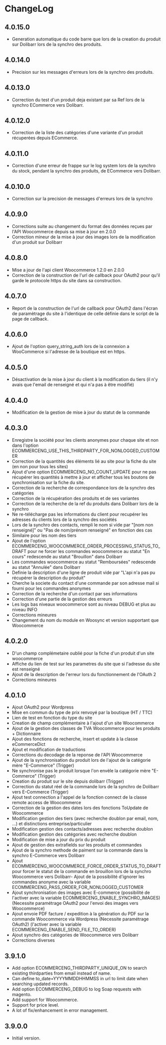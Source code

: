 # ChangeLog

## 4.0.15.0

- Generation automatique du code barre que lors de la creation du produit sur Dolibarr lors de la synchro des produits.

## 4.0.14.0

- Precision sur les messages d'erreurs lors de la synchro des produits.

## 4.0.13.0

- Correction du test d'un produit deja existant par sa Ref lors de la synchro ECommerce vers Dolibarr.

## 4.0.12.0

- Correction de la liste des catégories d'une variante d'un produit récuperées depuis ECommerce.

## 4.0.11.0

- Correction d'une erreur de frappe sur le log system lors de la synchro du stock, pendant la synchro des produits, de ECommerce vers Dolibarr.

## 4.0.10.0

- Correction sur la precision de messages d'erreurs lors de la synchro

## 4.0.9.0

- Corrections suite au changement du format des données reçues par l'API Woocommerce depuis sa mise à jour en 2.0.0
- Correction mineur de la mise à jour des images lors de la modification d'un produit sur Dolibarr

## 4.0.8.0

- Mise a jour de l'api client Woocommerce 1.2.0 en 2.0.0
- Correction de la construction de l'url de callback pour OAuth2 pour qu'il garde le protocole https du site dans sa construction.

## 4.0.7.0

- Report de la construction de l'url de callback pour OAuth2 dans l'écran de paramètrage du site à l'identique de celle définie dans le script de la page de callback.

## 4.0.6.0

- Ajout de l'option query_string_auth lors de la connexion a WooCommerce si l'adresse de la boutique est en https.

## 4.0.5.0

- Désactivation de la mise à jour du client à la modification du tiers (il n'y avais que l'email de renseigné et qui n'a pas à être modifié)

## 4.0.4.0

- Modification de la gestion de mise à jour du statut de la commande

## 4.0.3.0

- Enregistre la société pour les clients anonymes pour chaque site et non dans l'option ECOMMERCENG_USE_THIS_THIRDPARTY_FOR_NONLOGGED_CUSTOMER 
- Correction de la quantités des éléments lié au site pour la fiche du site (en non pour tous les sites)
- Ajout d'une option ECOMMERCENG_NO_COUNT_UPDATE pour ne pas récupérer les quantités à mettre à jour et afficher tous les boutons de synchronisation sur la fiche du site.
- Correction de la recherche de correspondance lors de la synchro des catégories
- Correction de la récupération des produits et de ses variantes
- Correction de la recherche de la ref du produits dans Dolibarr lors de la synchro
- Ne re-télécharge pas les informations du client pour recupérer les adresses du clients lors de la synchro des sociétés
- Lors de la synchro des contacts, rempli le nom si vide par "\[nom non renseigné\]" ou "Pas de nom/prénom renseigné" en fonction des cas
- Similaire pour les nom des tiers
- Ajout de l'option ECOMMERCENG_WOOCOMMERCE_ORDER_PROCESSING_STATUS_TO_DRAFT pour ne forcer les commandes woocommerce au statut "En cours" redescende au statut "Brouillon" dans Dolibarr
- Les commandes woocommerce au statut "Remboursées" redescende au statut "Annulée" dans Dolibarr
- Definie la description d'une ligne de produit vide par "L'api n'a pas pu récupérer la description du produit"
- Cherche la societe du contact d'une commande par son adresse mail si fourni pour les commandes anonymes
- Correction de la recherche d'un contact par ses informations
- Correction d'une partie de la gestion des erreurs
- Les logs bas niveaux woocommerce sont au niveau DEBUG et plus au niveau INFO
- Corrections mineures
- Changement du nom du module en Woosync et version supportant que Woocommerce

## 4.0.2.0

- D'un champ complémetaire oublié pour la fiche d'un produit d'un site woocommerce
- Affiche du lien de test sur les parametres du site que si l'adresse du site est renseigné
- Ajout de la description de l'erreur lors du fonctionnement de l'OAuth 2
- Corrections mineures

## 4.0.1.0

- Ajout OAuth2 pour Wordpress
- Mise en commun du type de prix renvoyé par la boutique (HT / TTC)
- Lien de test en fonction du type du site
- Creation de champ complémentaire à l'ajout d'un site Woocommerce
- Ajout de la gestion des classes de TVA Woocommerce pour les produits + Dictionnaire
- Ajout des fonctions de recherche, insert et update à la classe eCommerceDict
- Ajout et modification de traductions
- Corrections du decodage de la reponse de l'API Woocommerce
- Ajout de la synchronisation du produit lors de l'ajout de la catégorie mère "E-Commerce" (Trigger)
- Ne synchronise pas le produit lorsque l'on envèle la catégorie mère "E-Commerce" (Trigger)
- Creation du produit sur le site depuis dolibarr (Trigger)
- Correction du statut réel de la commande lors de la synchro de Dolibarr vers E-Commerce (Trigger)
- Ajout test connection a l'appel de la fonction connect de la classe remote access de Woocommerce
- Correction de la gestion des dates lors des fonctions ToUpdate de Woocommerce
- Modification gestion des tiers (avec recherche doublon par email, nom, ...) et distinctions entreprise/particulier
- Modification gestion des contacts/adresses avec recherche doublon
- Modification gestion des catégories avec recherche doublon
- Modification de mise a jour du prix du produit
- Ajout de gestion des extrafields sur les produits et commandes
- Ajout de la synchro methode de paiment sur la commande dans la synchro E-Commerce vers Dolibarr
- Ajout ECOMMERCENG_WOOCOMMERCE_FORCE_ORDER_STATUS_TO_DRAFT pour forcer le statut de la commande en brouillon lors de la synchro Woocommerce vers Dolibarr- Ajout de la possibilité d'ignorer les commandes anonyme avec la variable ECOMMERCENG_PASS_ORDER_FOR_NONLOGGED_CUSTOMER
- Ajout synchronisation des images avec E-commerce (possibilité de l'activer avec la variable ECOMMERCENG_ENABLE_SYNCHRO_IMAGES) (Necessite paramétrage OAuth2 pour l'envoi des images vers Woocommerce)
- Ajout envoie PDF facture / expedition à la génération du PDF sur la commande Woocommerce via Wordpress (Necessite paramétrage OAuth2) (l'activer avec la variable ECOMMERCENG_ENABLE_SEND_FILE_TO_ORDER)
- Ajout synchro des catégories de Woocommerce vers Dolibarr
- Corrections diverses

## 3.9.1.0

- Add option ECOMMERCENG_THIRDPARTY_UNIQUE_ON to search existing thirdparties from email instead of name.
- Can define to_date=YYYYMMDDHHMMSS in url to limit date when searching updated records.
- Add option ECOMMERCENG_DEBUG to log Soap requests with magento.
- Add support for Woocommerce.
- Support for price level.
- A lot of fix/enhancement in error management.

## 3.9.0.0

- Initial version.
